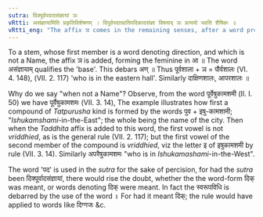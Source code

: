 ```yaml
---
sutra: दिक्पूर्वपदादसंज्ञायां ञः
vRtti: असंज्ञायामिति प्रकृतिविशेषणम् । दिपूर्वपदात्प्रातिपदिकादसंज्ञा विषयाद् ञः प्रत्ययो भवति शैषिकः ॥
vRtti_eng: "The affix ञ comes in the remaining senses, after a word preceded by another that signifies 'direction', provided the compound is not a Name."
---
```

To a stem, whose first member is a word denoting direction, and which is not a Name, the affix ञ is added, forming the feminine in आ ॥ The word असंज्ञायाम् qualifies the 'base'. This debars अण् ॥ Thus पूर्वशाला + ञ = पौर्वशालः (VI. 4. 148), (VII. 2. 117) 'who is in the eastern hall'. Similarly दाक्षिणशालः, आपरशालः ॥

Why do we say "when not a Name"? Observe, from the word पूर्वेषुकामशमी (II. I. 50) we have पूर्वैषुकामशमः (VII. 3. 14), The example illustrates how first a compound of _Tatpurusha_ kind is formed by the words पुव + इषु-कामशामी; "_Ishukamshami_-in-the-East"; the whole being the name of the city. Then when the _Taddhita_ affix is added to this word, the first vowel is not _vriddhied_, as is the general rule (VII. 2. 117); but the first vowel of the second member of the compound is _vriddhied_, viz the letter इ of इषुकामशमी by rule (VII. 3. 14). Similarly अपरैषुकामशमः "who is in _Ishukamashami_-in-the-West".

The word 'पद' is used in the _sutra_ for the sake of percision, for had the _sutra_ been दिक्पूर्वादसंज्ञायां, there would rise the doubt, whether the the word-form दिक् was meant, or words denoting दिक् were meant. In fact the स्वरूपविधि is debarred by the use of the word ॥ For had it meant दिक्; the rule would have applied to words like दिग्गजः &c.
